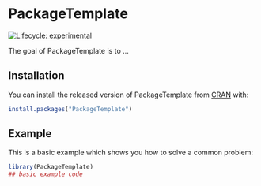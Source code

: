 
# PackageTemplate

<!-- badges: start -->
[![Lifecycle: experimental](https://img.shields.io/badge/lifecycle-experimental-orange.svg)](https://lifecycle.r-lib.org/articles/stages.html#experimental)
<!-- badges: end -->

The goal of PackageTemplate is to ...

## Installation

You can install the released version of PackageTemplate from [CRAN](https://CRAN.R-project.org) with:

``` r
install.packages("PackageTemplate")
```

## Example

This is a basic example which shows you how to solve a common problem:

``` r
library(PackageTemplate)
## basic example code
```

